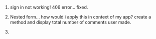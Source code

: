 1. sign in not working! 406 error...
fixed.

2. Nested form... how would i apply this in context of my app?
   create a method and display total number of comments user made.

3.
